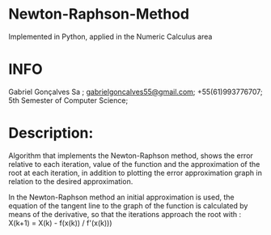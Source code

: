 # Newton-Raphson-Method
   Implemented in Python, applied in the Numeric Calculus area

# INFO
Gabriel Gonçalves Sa ;
gabrielgoncalves55@gmail.com;
+55(61)993776707;
5th Semester of Computer Science;

# Description:
Algorithm that implements the Newton-Raphson method, shows the error relative to each iteration, value of the function and the approximation of the root at each iteration, in addition to plotting the error approximation graph in relation to the desired approximation.
 
In the Newton-Raphson method an initial approximation is used, the equation of the tangent line to the graph of the function is calculated by means of the derivative,
so that the iterations approach the root with : X(k+1) = X(k) - f(x(k)) / f'(x(k)))
